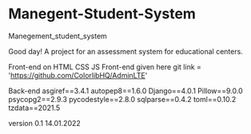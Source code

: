 # Manegent-Student-System
Manegement_student_system 



Good day! A project for an assessment system for educational centers.

Front-end on HTML CSS JS 
Front-end given here git link = 'https://github.com/ColorlibHQ/AdminLTE'

Back-end
asgiref==3.4.1
autopep8==1.6.0
Django==4.0.1
Pillow==9.0.0
psycopg2==2.9.3
pycodestyle==2.8.0
sqlparse==0.4.2
toml==0.10.2
tzdata==2021.5

version 0.1
14.01.2022
